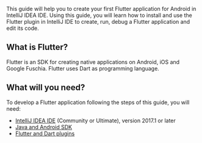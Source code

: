 This guide will help you to create your first Flutter application for Android in IntelliJ IDEA IDE. Using this guide, you will learn how to install and use the Flutter plugin in IntelliJ IDE to create, run, debug a Flutter application and edit its code.

## What is Flutter? ##
Flutter is an SDK for creating native applications on Android, iOS and Google Fuschia. Flutter uses Dart as programming language.
## What will you need? ##
To develop a Flutter application following the steps of this guide, you will need:

- [IntelliJ IDEA IDE](https://www.jetbrains.com/idea/download/) (Community or Ultimate), version 2017.1 or later
- [Java and Android SDK](https://www.jetbrains.com/help/idea/sdk.html)
- [Flutter and Dart plugins](install.md)
